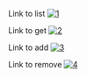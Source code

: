 Link to list
<a href="https://ibb.co/HD0gH8y"><img src="https://ibb.co/HD0gH8y" alt="1" border="0"></a>

Link to get
<a href="https://ibb.co/kKyvVkR"><img src="https://ibb.co/kKyvVkR" alt="2" border="0"></a>

Link to add
<a href="https://ibb.co/hY5fp82"><img src="https://ibb.co/hY5fp82" alt="3" border="0"></a>

Link to remove
<a href="https://ibb.co/X2NVHCV"><img src="https://ibb.co/X2NVHCV" alt="4" border="0"></a>
